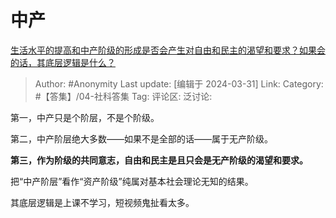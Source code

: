 # 中产
[生活水平的提高和中产阶级的形成是否会产生对自由和民主的渴望和要求？如果会的话，其底层逻辑是什么？](https://www.zhihu.com/question/547131377/answer/3449339727)

> Author: #Anonymity
> Last update: [编辑于 2024-03-31]
> Link:
> Category: #【答集】/04-社科答集 
> Tag: 
> 评论区:
> 泛讨论:

第一，中产只是个阶层，不是个阶级。

第二，中产阶层绝大多数——如果不是全部的话——属于无产阶级。

**第三，作为阶级的共同意志，自由和民主是且只会是无产阶级的渴望和要求。**

把“中产阶层”看作“资产阶级”纯属对基本社会理论无知的结果。

其底层逻辑是上课不学习，短视频鬼扯看太多。